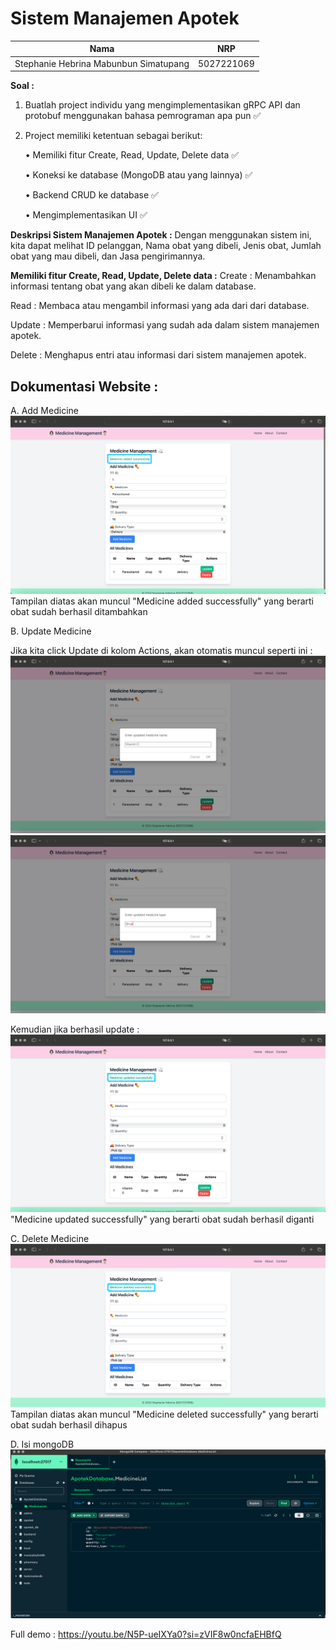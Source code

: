 # Sistem Manajemen Apotek

| Nama | NRP |
|-----------------|-----------------|
| Stephanie Hebrina Mabunbun Simatupang    | 5027221069    |

**Soal :**
1. Buatlah project individu yang mengimplementasikan gRPC API dan protobuf menggunakan bahasa pemrograman apa pun ✅
2. Project memiliki ketentuan sebagai berikut:

    • Memiliki fitur Create, Read, Update, Delete data ✅

    • Koneksi ke database (MongoDB atau yang lainnya) ✅

    • Backend CRUD ke database ✅

    • Mengimplementasikan UI ✅


**Deskripsi Sistem Manajemen Apotek :**
Dengan menggunakan sistem ini, kita dapat melihat ID pelanggan, Nama obat yang dibeli, Jenis obat, Jumlah obat yang mau dibeli, dan Jasa pengirimannya. 

**Memiliki fitur Create, Read, Update, Delete data :** 
Create : Menambahkan informasi tentang obat yang akan dibeli ke dalam database. 

Read : Membaca atau mengambil informasi yang ada dari dari database.

Update : Memperbarui informasi yang sudah ada dalam sistem manajemen apotek.

Delete : Menghapus entri atau informasi dari sistem manajemen apotek.

## Dokumentasi Website :
A. Add Medicine 
![add](additional/add.png)
Tampilan diatas akan muncul "Medicine added successfully" yang berarti obat sudah berhasil ditambahkan

B. Update Medicine

Jika kita click Update di kolom Actions, akan otomatis muncul seperti ini :
![up1](additional/up1.png)
![up2](additional/up2.png)

Kemudian jika berhasil update :
![uppp](additional/up.png)
"Medicine updated successfully" yang berarti obat sudah berhasil diganti

C. Delete Medicine 
![del](additional/del.png)
Tampilan diatas akan muncul "Medicine deleted successfully" yang berarti obat sudah berhasil dihapus

D. Isi mongoDB 
![MONGO](additional/mongodb.png)

Full demo : https://youtu.be/N5P-ueIXYa0?si=zVIF8w0ncfaEHBfQ 